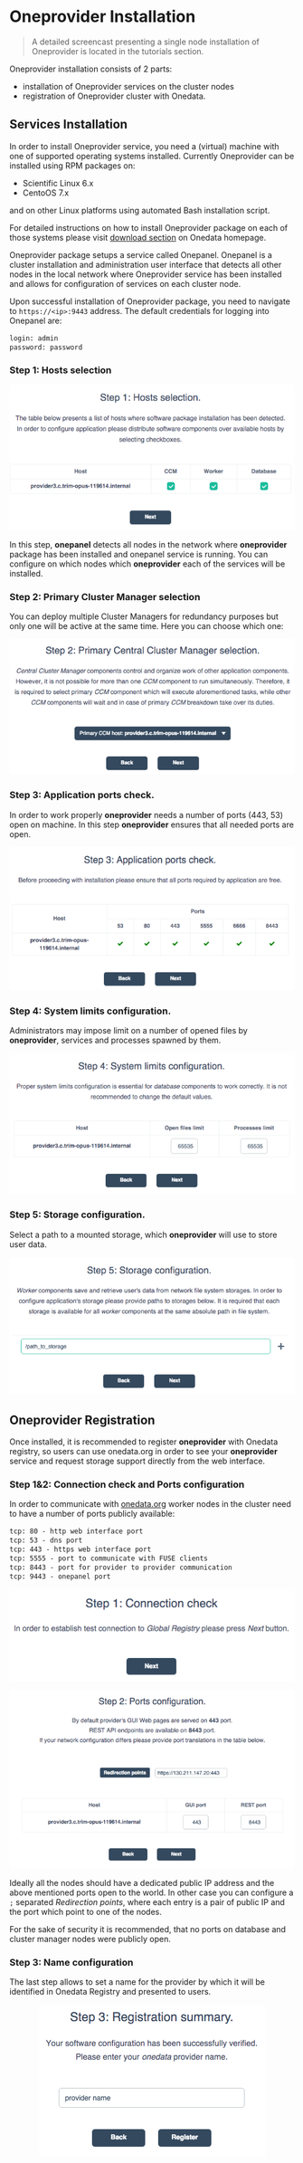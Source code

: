 # Oneprovider Installation

> A detailed screencast presenting a single node installation of Oneprovider is located in the tutorials section.

Oneprovider installation consists of 2 parts:
* installation of Oneprovider services on the cluster nodes
* registration of Oneprovider cluster with Onedata.

## Services Installation

In order to install Oneprovider service, you need a (virtual) machine with one of supported operating systems installed. Currently Oneprovider can be installed using RPM packages on:
* Scientific Linux 6.x
* CentoOS 7.x

and on other Linux platforms using automated Bash installation script.


For detailed instructions on how to install Oneprovider package on each of those systems please visit [download section](https://onedata.org/download) on Onedata homepage.

Oneprovider package setups a service called Onepanel. Onepanel is a cluster installation and administration user interface that detects all other nodes in the local network where Oneprovider service has been installed and allows for configuration of services on each cluster node.

Upon successful installation of Oneprovider package, you need to navigate to `https://<ip>:9443` address. The default credentials for logging into Onepanel are:
~~~
login: admin
password: password
~~~

### Step 1: Hosts selection

<p align="center"><img src="img/admin/step1_host_selection.png"></p>

In this step, **onepanel** detects all nodes in the network where **oneprovider** package has been installed and onepanel service is running. You can configure on which nodes which **oneprovider** each of the services will be installed.


### Step 2: Primary Cluster Manager selection

You can deploy multiple Cluster Managers for redundancy purposes but only one will be active at the same time. Here you can choose which one:

<p align="center"><img src="img/admin/step2_primary_cm_selection.png"></p>


### Step 3: Application ports check.

In order to work properly **oneprovider** needs a number of ports (443, 53) open on machine. In this step **oneprovider** ensures that all needed ports are open.

<p align="center"><img src="img/admin/step3_ports_check.png"></p>


### Step 4: System limits configuration.

Administrators may impose limit on a number of opened files by **oneprovider**, services and processes spawned by them.

<p align="center"><img src="img/admin/step4_system_limists.png"></p>


### Step 5: Storage configuration.

Select a path to a mounted storage, which **oneprovider** will use to store user data.

<p align="center"><img src="img/admin/step5_path_to_storage.png"></p>


## Oneprovider Registration
Once installed, it is recommended to register **oneprovider** with Onedata registry, so users can use onedata.org in order to see your **oneprovider** service and request storage support directly from the web interface.

### Step 1&2: Connection check and Ports configuration

In order to communicate with [onedata.org](onedata.org) worker nodes in the cluster need to have a number of ports publicly available:
~~~
tcp: 80 - http web interface port
tcp: 53 - dns port
tcp: 443 - https web interface port
tcp: 5555 - port to communicate with FUSE clients
tcp: 8443 - port for provider to provider communication
tcp: 9443 - onepanel port
~~~

<p align="center"><img src="img/admin/rstrep1_info.png"></p>

<p align="center"><img src="img/admin/rstep2_ports.png"></p>

Ideally all the nodes should have a dedicated public IP address and the above mentioned ports open to the world. In other case you can configure a `;` separated *Redirection points*, where each entry is a pair of public IP and the port which point to one of the nodes.

For the sake of security it is recommended, that no ports on database and cluster manager nodes were publicly open.


### Step 3: Name configuration
The last step allows to set a name for the provider by which it will be identified in Onedata Registry and presented to users.

<p align="center"><img src="img/admin/rstep2_name.png"></p>
